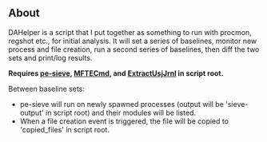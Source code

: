 ## About
DAHelper is a script that I put together as something to run with procmon, regshot etc., for initial analysis. It will set a series of baselines, monitor new process and file creation, run a second series of baselines, then diff the two sets and print/log results.

**Requires [pe-sieve](https://github.com/hasherezade/pe-sieve/releases), [MFTECmd](https://ericzimmerman.github.io/#!index.md), and [ExtractUsjJrnl](https://github.com/jschicht/ExtractUsnJrnl?tab=readme-ov-file) in script root.**

Between baseline sets: 
  - pe-sieve will run on newly spawned processes (output will be 'sieve-output' in script root) and their modules will be listed.
  - When a file creation event is triggered, the file will be copied to 'copied_files' in script root.

